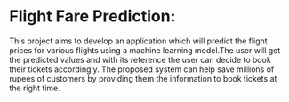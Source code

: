 # Flight Fare Prediction: 

This project aims to develop an application which will predict the flight prices for various flights using a machine learning model.The user will get the predicted values and with its reference the user can decide to book their tickets accordingly. The proposed system can help save millions of rupees of customers by providing them the information to book tickets at the right time.


